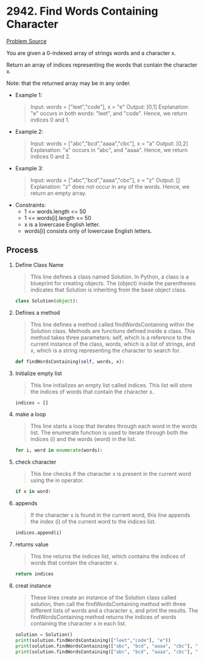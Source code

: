 # 2942. Find Words Containing Character
[Problem Source](https://leetcode.com/problems/find-words-containing-character/description/)

You are given a 0-indexed array of strings words and a character x.

Return an array of indices representing the words that contain the character x.

Note: that the returned array may be in any order.

* Example 1:
    > Input: words = ["leet","code"], x = "e"
    > Output: [0,1]
    > Explanation: "e" occurs in both words: "leet", and "code". Hence, we return indices 0 and 1.
* Example 2:
    > Input: words = ["abc","bcd","aaaa","cbc"], x = "a"
    > Output: [0,2]
    > Explanation: "a" occurs in "abc", and "aaaa". Hence, we return indices 0 and 2.
* Example 3:
    > Input: words = ["abc","bcd","aaaa","cbc"], x = "z"
    > Output: []
    > Explanation: "z" does not occur in any of the words. Hence, we return an empty array.
* Constraints:
    * 1 <= words.length <= 50
    * 1 <= words[i].length <= 50
    * x is a lowercase English letter.
    * words[i] consists only of lowercase English letters.

## Process
1.  Define Class Name
    > This line defines a class named Solution. In Python, a class is a blueprint for creating objects. The (object) inside the parentheses indicates that Solution is inheriting from the base object class.
    ```python
    class Solution(object):
    ```
2.  Defines a method
    > This line defines a method called findWordsContaining within the Solution class. Methods are functions defined inside a class. This method takes three parameters: self, which is a reference to the current instance of the class, words, which is a list of strings, and x, which is a string representing the character to search for.
    ```python
    def findWordsContaining(self, words, x):
    ```
3.  Initialize empty list
    > This line initializes an empty list called indices. This list will store the indices of words that contain the character x.
    ```python
    indices = []
    ```
4.  make a loop
    > This line starts a loop that iterates through each word in the words list. The enumerate function is used to iterate through both the indices (i) and the words (word) in the list.
	```python
    for i, word in enumerate(words):
    ```
5.  check character
    > This line checks if the character x is present in the current word using the in operator.
    ```python
    if x in word:
    ```
6. appends
    > If the character x is found in the current word, this line appends the index (i) of the current word to the indices list.
    ```python
    indices.append(i)
    ```
7. returns value
    > This line returns the indices list, which contains the indices of words that contain the character x.
    ```python
    return indices
    ```
8. creat instance
    > These lines create an instance of the Solution class called solution, then call the findWordsContaining method with three different lists of words and a character x, and print the results. The findWordsContaining method returns the indices of words containing the character x in each list.
    ```python
    solution = Solution()
    print(solution.findWordsContaining(["leet","code"], "e"))
    print(solution.findWordsContaining(["abc", "bcd", "aaaa", "cbc"], "a"))
    print(solution.findWordsContaining(["abc", "bcd", "aaaa", "cbc"], "z"))
    ```